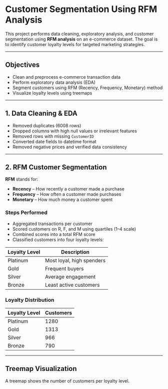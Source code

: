 # Customer Segmentation Using RFM Analysis

This project performs data cleaning, exploratory analysis, and customer segmentation using **RFM analysis** on an e-commerce dataset. The goal is to identify customer loyalty levels for targeted marketing strategies.

---



## Objectives

- Clean and preprocess e-commerce transaction data  
- Perform exploratory data analysis (EDA)  
- Segment customers using RFM (Recency, Frequency, Monetary) method  
- Visualize loyalty levels using treemaps  

---

## 1. Data Cleaning & EDA

- Removed duplicates (6008 rows)  
- Dropped columns with high null values or irrelevant features  
- Removed rows with missing `CustomerID`  
- Converted date fields to datetime format  
- Removed negative prices and verified data consistency  

---

## 2. RFM Customer Segmentation

**RFM** stands for:  
- **Recency** – How recently a customer made a purchase  
- **Frequency** – How often a customer made purchases  
- **Monetary** – How much money a customer spent  

### Steps Performed

- Aggregated transactions per customer  
- Scored customers on R, F, and M using quartiles (1–4 scale)  
- Combined scores into a total RFM score  
- Classified customers into four loyalty levels:  

| Loyalty Level | Description             |
|---------------|-------------------------|
| Platinum      | Most loyal, high spenders |
| Gold          | Frequent buyers         |
| Silver        | Average engagement      |
| Bronze        | Least active customers  |

### Loyalty Distribution

| Loyalty Level | Customers |
|---------------|-----------|
| Platinum      | 1280      |
| Gold          | 1313      |
| Silver        | 966       |
| Bronze        | 790       |

---

## Treemap Visualization

A treemap shows the number of customers per loyalty level.

